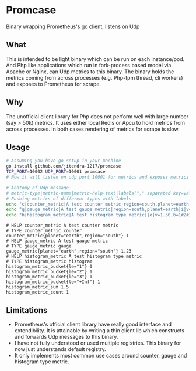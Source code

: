 # Promcase
Binary wrapping Prometheus's go client, listens on Udp

## What
This is intended to be light binary which can be run on each instance/pod. And Php like applications which run in fork-process based model via Apache or Nginx, can Udp metrics to this binary. The binary holds the metrics coming from across processes (e.g. Php-fpm thread, cli workers) and exposes to Prometheus for scrape.

## Why
The unofficial client library for Php does not perform well with large number (say > 50k) metrics. It uses either local Redis or Apcu to hold metrics from across processes. In both cases rendering of metrics for scrape is slow.

## Usage

```sh
# Assuming you have go setup in your machine
go install github.com/jitendra-1217/promcase
TCP_PORT=10002 UDP_PORT=10001 promcase
# Now it will listen on udp port 10001 for metrics and exposes metrics on http://0.0.0.0:10002/metrics
```

```sh
# Anatomy of Udp message
# metric-type|metric-name|metric-help-text|labels("," separated key=value)|action-type|action-args
# Pushing metrics of different types with labels
echo "c|counter_metric|A test counter metric|region=south,planet=earth|i|v=1" | nc -u -w0 127.0.0.1 10001
echo "g|gauge_metric|A test gauge metric|region=south,planet=earth|i|v=1.23" | nc -u -w0 127.0.0.1 10001
echo "h|histogram_metric|A test histogram type metric||o|v=1.50,b=1#2#3" | nc -u -w0 127.0.0.1 10001
```

```
# HELP counter_metric A test counter metric
# TYPE counter_metric counter
counter_metric{planet="earth",region="south"} 1
# HELP gauge_metric A test gauge metric
# TYPE gauge_metric gauge
gauge_metric{planet="earth",region="south"} 1.23
# HELP histogram_metric A test histogram type metric
# TYPE histogram_metric histogram
histogram_metric_bucket{le="1"} 0
histogram_metric_bucket{le="2"} 1
histogram_metric_bucket{le="3"} 1
histogram_metric_bucket{le="+Inf"} 1
histogram_metric_sum 1.5
histogram_metric_count 1
```

## Limitations
- Prometheus's official client library have really good interface and extendibility. It is attainable by writing a thin client lib which constructs and forwards Udp messages to this binary.
- I have not fully understood or used multiple registries. This binary for now just understands default registry.
- It only implements most common use cases around counter, gauge and histogram type metric.
